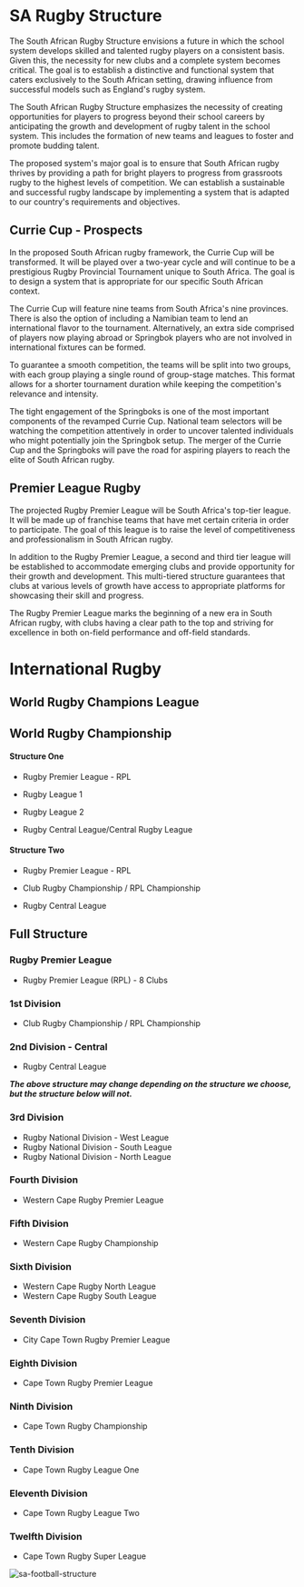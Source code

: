 # SA Rugby Structure

The South African Rugby Structure envisions a future in which the school system develops skilled and talented rugby players on a consistent basis. Given this, the necessity for new clubs and a complete system becomes critical. The goal is to establish a distinctive and functional system that caters exclusively to the South African setting, drawing influence from successful models such as England's rugby system.

The South African Rugby Structure emphasizes the necessity of creating opportunities for players to progress beyond their school careers by anticipating the growth and development of rugby talent in the school system. This includes the formation of new teams and leagues to foster and promote budding talent.

The proposed system's major goal is to ensure that South African rugby thrives by providing a path for bright players to progress from grassroots rugby to the highest levels of competition. We can establish a sustainable and successful rugby landscape by implementing a system that is adapted to our country's requirements and objectives.

## Currie Cup - Prospects

In the proposed South African rugby framework, the Currie Cup will be transformed. It will be played over a two-year cycle and will continue to be a prestigious Rugby Provincial Tournament unique to South Africa. The goal is to design a system that is appropriate for our specific South African context.

The Currie Cup will feature nine teams from South Africa's nine provinces. There is also the option of including a Namibian team to lend an international flavor to the tournament. Alternatively, an extra side comprised of players now playing abroad or Springbok players who are not involved in international fixtures can be formed.

To guarantee a smooth competition, the teams will be split into two groups, with each group playing a single round of group-stage matches. This format allows for a shorter tournament duration while keeping the competition's relevance and intensity.

The tight engagement of the Springboks is one of the most important components of the revamped Currie Cup. National team selectors will be watching the competition attentively in order to uncover talented individuals who might potentially join the Springbok setup. The merger of the Currie Cup and the Springboks will pave the road for aspiring players to reach the elite of South African rugby.

## Premier League Rugby

The projected Rugby Premier League will be South Africa's top-tier league. It will be made up of franchise teams that have met certain criteria in order to participate. The goal of this league is to raise the level of competitiveness and professionalism in South African rugby.

In addition to the Rugby Premier League, a second and third tier league will be established to accommodate emerging clubs and provide opportunity for their growth and development. This multi-tiered structure guarantees that clubs at various levels of growth have access to appropriate platforms for showcasing their skill and progress.

The Rugby Premier League marks the beginning of a new era in South African rugby, with clubs having a clear path to the top and striving for excellence in both on-field performance and off-field standards.

# International Rugby

## World Rugby Champions League

## World Rugby Championship

#### Structure One

- Rugby Premier League - RPL

- Rugby League 1

- Rugby League 2

- Rugby Central League/Central Rugby League

#### Structure Two

- Rugby Premier League - RPL

- Club Rugby Championship / RPL Championship

- Rugby Central League

## Full Structure

### Rugby Premier League

- Rugby Premier League (RPL) - 8 Clubs

### 1st Division

- Club Rugby Championship / RPL Championship

### 2nd Division - Central

- Rugby Central League

_**The above structure may change depending on the structure we choose, but the structure below will not.**_

### 3rd Division

- Rugby National Division - West League
- Rugby National Division - South League
- Rugby National Division - North League

### Fourth Division

- Western Cape Rugby Premier League

### Fifth Division

- Western Cape Rugby Championship

### Sixth Division

- Western Cape Rugby North League
- Western Cape Rugby South League

### Seventh Division

- City Cape Town Rugby Premier League

### Eighth Division

- Cape Town Rugby Premier League

### Ninth Division

- Cape Town Rugby Championship

### Tenth Division

- Cape Town Rugby League One

### Eleventh Division

- Cape Town Rugby League Two

### Twelfth Division

- Cape Town Rugby Super League

![sa-football-structure](public/assets/sa-rugby-structure.svg)
